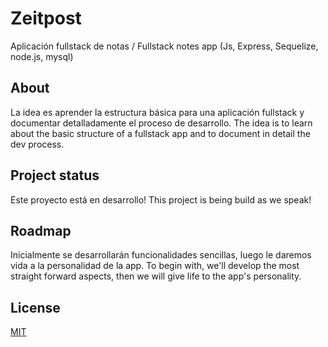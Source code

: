 # Zeitpost
Aplicación fullstack de notas / Fullstack notes app 
(Js, Express, Sequelize, node.js, mysql)


## About
La idea es aprender la estructura básica para una aplicación fullstack y documentar detalladamente el proceso de desarrollo.  The idea is to learn about the basic structure of a fullstack app and to document in detail the dev process. 


## Project status
Este proyecto está en desarrollo!  This project is being build as we speak! 


## Roadmap
Inicialmente se desarrollarán funcionalidades sencillas, luego le daremos vida a la personalidad de la app.  To begin with, we'll develop the most straight forward aspects, then we will give life to the app's personality. 


## License
[MIT](https://choosealicense.com/licenses/mit/)

